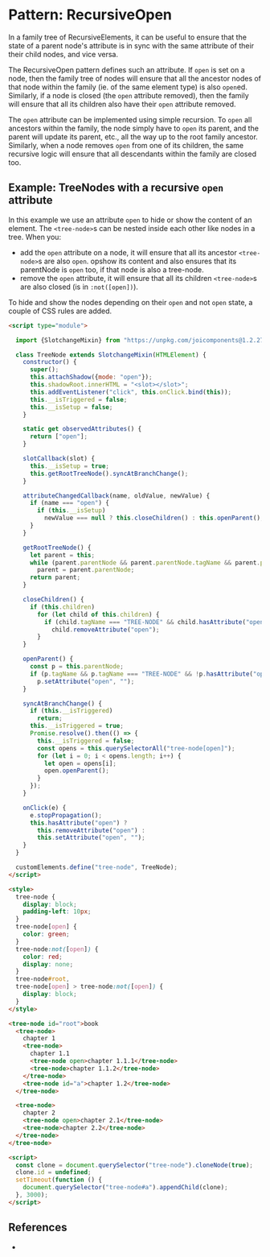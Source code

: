 # Pattern: RecursiveOpen

In a family tree of RecursiveElements, it can be useful to ensure that the state of a parent
node's attribute is in sync with the same attribute of their their child nodes, and vice versa.

The RecursiveOpen pattern defines such an attribute. If `open` is set on a node, then
the family tree of nodes will ensure that all the ancestor nodes of that node within the family
(ie. of the same element type) is also `open`ed. Similarly, if a node is closed (the `open` 
attribute removed), then the family will ensure that all its children also have their `open` 
attribute removed.

The `open` attribute can be implemented using simple recursion. To `open` all ancestors within the
family, the node simply have to `open` its parent, and the parent will update its parent, etc., all
the way up to the root family ancestor.
Similarly, when a node removes `open` from one of its children, the same recursive logic will ensure 
that all descendants within the family are closed too.

## Example: TreeNodes with a recursive `open` attribute

In this example we use an attribute `open` to hide or show the content of an element.
The `<tree-node>`s can be nested inside each other like nodes in a tree.
When you:
 * add the `open` attribute on a node, it will ensure that all its ancestor `<tree-node>`s
   are also `open`.
   opshow its content and also ensures that its parentNode
   is `open` too, if that node is also a tree-node.
 * remove the `open` attribute, it will ensure that all its children `<tree-node>`s are also
   closed (is in `:not([open])`).
   
To hide and show the nodes depending on their `open` and not `open` state,
a couple of CSS rules are added.

```html
<script type="module">

  import {SlotchangeMixin} from "https://unpkg.com/joicomponents@1.2.27/src/slot/SlotChildMixin.js";

  class TreeNode extends SlotchangeMixin(HTMLElement) {
    constructor() {
      super();
      this.attachShadow({mode: "open"});
      this.shadowRoot.innerHTML = "<slot></slot>";
      this.addEventListener("click", this.onClick.bind(this));
      this.__isTriggered = false;
      this.__isSetup = false;
    }

    static get observedAttributes() {
      return ["open"];
    }

    slotCallback(slot) {
      this.__isSetup = true;
      this.getRootTreeNode().syncAtBranchChange();
    }

    attributeChangedCallback(name, oldValue, newValue) {
      if (name === "open") {
        if (this.__isSetup)
          newValue === null ? this.closeChildren() : this.openParent();
      }
    }

    getRootTreeNode() {
      let parent = this;
      while (parent.parentNode && parent.parentNode.tagName && parent.parentNode.tagName === "TREE-NODE")
        parent = parent.parentNode;
      return parent;
    }

    closeChildren() {
      if (this.children)
        for (let child of this.children) {
          if (child.tagName === "TREE-NODE" && child.hasAttribute("open"))
            child.removeAttribute("open");
        }
    }

    openParent() {
      const p = this.parentNode;
      if (p.tagName && p.tagName === "TREE-NODE" && !p.hasAttribute("open"))
        p.setAttribute("open", "");
    }

    syncAtBranchChange() {                                                             
      if (this.__isTriggered)
        return;
      this.__isTriggered = true;
      Promise.resolve().then(() => {
        this.__isTriggered = false;
        const opens = this.querySelectorAll("tree-node[open]");
        for (let i = 0; i < opens.length; i++) {
          let open = opens[i];
          open.openParent();
        }
      });
    }

    onClick(e) {
      e.stopPropagation();
      this.hasAttribute("open") ?
        this.removeAttribute("open") :
        this.setAttribute("open", "");
    }
  }

  customElements.define("tree-node", TreeNode);
</script>

<style>
  tree-node {
    display: block;
    padding-left: 10px;
  }
  tree-node[open] {
    color: green;
  }
  tree-node:not([open]) {
    color: red;
    display: none;
  }
  tree-node#root,
  tree-node[open] > tree-node:not([open]) {
    display: block;
  }
</style>

<tree-node id="root">book
  <tree-node>
    chapter 1
    <tree-node>
      chapter 1.1
      <tree-node open>chapter 1.1.1</tree-node>
      <tree-node>chapter 1.1.2</tree-node>
    </tree-node>
    <tree-node id="a">chapter 1.2</tree-node>
  </tree-node>

  <tree-node>
    chapter 2
    <tree-node open>chapter 2.1</tree-node>
    <tree-node>chapter 2.2</tree-node>
  </tree-node>
</tree-node>

<script>
  const clone = document.querySelector("tree-node").cloneNode(true);
  clone.id = undefined;
  setTimeout(function () {
    document.querySelector("tree-node#a").appendChild(clone);
  }, 3000);
</script>
```

## References
 
 *  